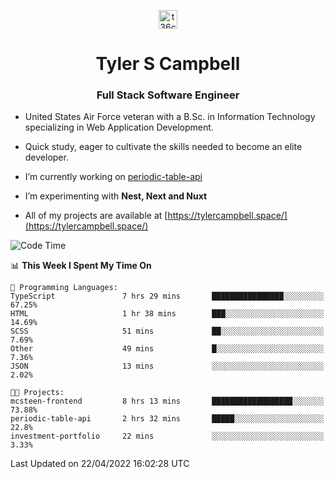 <p align="center">
<a href="https://www.linkedin.com/in/t36campbell" target="blank"><img align="center" src="https://ik.imagekit.io/t36campbell/Portfolio/linkedin.png.original_m8bbGgPh6.png" alt="t36campbell" height="30" width="30" /></a>
</p>
<h1 align="center">Tyler S Campbell</h1>
<h3 align="center">Full Stack Software Engineer</h3>

* United States Air Force veteran with a B.Sc. in Information Technology specializing in Web Application Development. 

* Quick study, eager to cultivate the skills needed to become an elite developer.

* I’m currently working on [periodic-table-api](https://github.com/t36campbell/periodic-table-api)

* I’m experimenting with **Nest, Next and Nuxt**

* All of my projects are available at [https://tylercampbell.space/](https://tylercampbell.space/)

<!--START_SECTION:waka-->
![Code Time](http://img.shields.io/badge/Code%20Time-1%2C585%20hrs-blue)

📊 **This Week I Spent My Time On** 

```text
💬 Programming Languages: 
TypeScript               7 hrs 29 mins       ████████████████░░░░░░░░░   67.25% 
HTML                     1 hr 38 mins        ███░░░░░░░░░░░░░░░░░░░░░░   14.69% 
SCSS                     51 mins             ██░░░░░░░░░░░░░░░░░░░░░░░   7.69% 
Other                    49 mins             █░░░░░░░░░░░░░░░░░░░░░░░░   7.36% 
JSON                     13 mins             ░░░░░░░░░░░░░░░░░░░░░░░░░   2.02%

🐱‍💻 Projects: 
mcsteen-frontend         8 hrs 13 mins       ██████████████████░░░░░░░   73.88% 
periodic-table-api       2 hrs 32 mins       █████░░░░░░░░░░░░░░░░░░░░   22.8% 
investment-portfolio     22 mins             ░░░░░░░░░░░░░░░░░░░░░░░░░   3.33%

```


 Last Updated on 22/04/2022 16:02:28 UTC
<!--END_SECTION:waka-->
